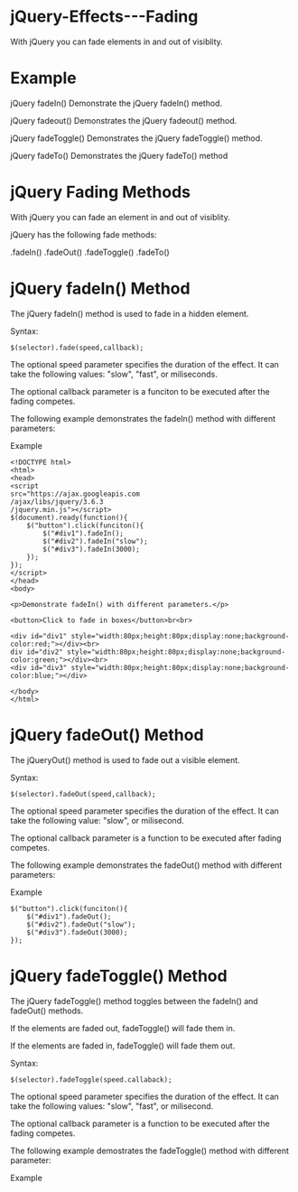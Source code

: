 # jQuery-Effects---Fading
With jQuery you can fade elements in and out of visiblity.

# Example
jQuery fadeIn()
Demonstrate the jQuery fadeIn() method.

jQuery fadeout()
Demonstrates the jQuery fadeout() method.

jQuery fadeToggle()
Demonstrates the jQuery fadeToggle() method.

jQuery fadeTo()
Demonstrates the jQuery fadeTo() method

# jQuery Fading Methods
With jQuery you can fade an element in and out of visiblity.

jQuery has the following fade methods:

.fadeIn()
.fadeOut()
.fadeToggle()
.fadeTo()

# jQuery fadeIn() Method
The jQuery fadeIn() method is used to fade in a hidden element.

Syntax:

    $(selector).fade(speed,callback);

The optional speed parameter specifies the duration of the effect. It can take the
following values: "slow", "fast", or miliseconds.

The optional callback parameter is a funciton to be executed after the fading
competes.

The following example demonstrates the fadeIn() method with different
parameters:

Example

    <!DOCTYPE html>
    <html>
    <head>
    <script
    src="https://ajax.googleapis.com
    /ajax/libs/jquery/3.6.3
    /jquery.min.js"></script>
    $(document).ready(function(){
        $("button").click(funciton(){
            $("#div1").fadeIn();
            $("#div2").fadeIn("slow");
            $("#div3").fadeIn(3000);
        });
    });
    </script>
    </head>
    <body>

    <p>Demonstrate fadeIn() with different parameters.</p>

    <button>Click to fade in boxes</button>br<br>

    <div id="div1" style="width:80px;height:80px;display:none;background-color:red;"></div><br>
    div id="div2" style="width:80px;height:80px;display:none;background-color:green;"></div><br>
    <div id="div3" style="width:80px;height:80px;display:none;background-color:blue;"></div>

    </body>
    </html>

# jQuery fadeOut() Method
The jQueryOut() method is used to fade out a visible element.

Syntax:

    $(selector).fadeOut(speed,callback);

The optional speed parameter specifies the duration of the effect. It can take the following value: "slow", or milisecond.

The optional callback parameter is a function to be executed after fading competes.

The following example demonstrates the fadeOut() method with different parameters:

Example

    $("button").click(funciton(){
        $("#div1").fadeOut();
        $("#div2").fadeOut("slow");
        $("#div3").fadeOut(3000);
    });

# jQuery fadeToggle() Method
The jQuery fadeToggle() method toggles between the fadeIn() and fadeOut() methods.

If the elements are faded out, fadeToggle() will fade them in.

If the elements are faded in, fadeToggle() will fade them out.

Syntax:

    $(selector).fadeToggle(speed.callaback);

The optional speed parameter specifies the duration of the effect. It can take the following values: "slow", "fast", or milisecond.

The optional callback parameter is a function to be executed after the fading competes. 

The following example demostrates the fadeToggle() method with different parameter:

Example